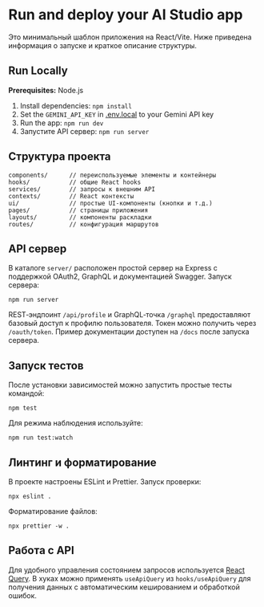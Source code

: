 # Run and deploy your AI Studio app

Это минимальный шаблон приложения на React/Vite. Ниже приведена информация о запуске и краткое описание структуры.

## Run Locally

**Prerequisites:** Node.js

1. Install dependencies:
   `npm install`
2. Set the `GEMINI_API_KEY` in [.env.local](.env.local) to your Gemini API key
3. Run the app:
   `npm run dev`
4. Запустите API сервер:
   `npm run server`

## Структура проекта

```
components/      // переиспользуемые элементы и контейнеры
hooks/           // общие React hooks
services/        // запросы к внешним API
contexts/        // React контексты
ui/              // простые UI-компоненты (кнопки и т.д.)
pages/           // страницы приложения
layouts/         // компоненты раскладки
routes/          // конфигурация маршрутов
```


## API сервер

В каталоге `server/` расположен простой сервер на Express с поддержкой OAuth2, GraphQL и документацией Swagger. Запуск сервера:

```
npm run server
```

REST‑эндпоинт `/api/profile` и GraphQL‑точка `/graphql` предоставляют базовый доступ к профилю пользователя. Токен можно получить через `/oauth/token`. Пример документации доступен на `/docs` после запуска сервера.

## Запуск тестов

После установки зависимостей можно запустить простые тесты командой:

`npm test`

Для режима наблюдения используйте:

`npm run test:watch`

## Линтинг и форматирование

В проекте настроены ESLint и Prettier. Запуск проверки:

```
npx eslint .
```

Форматирование файлов:

```
npx prettier -w .
```

## Работа с API

Для удобного управления состоянием запросов используется [React Query](https://tanstack.com/query). В хуках можно применять `useApiQuery` из `hooks/useApiQuery` для получения данных с автоматическим кешированием и обработкой ошибок.
